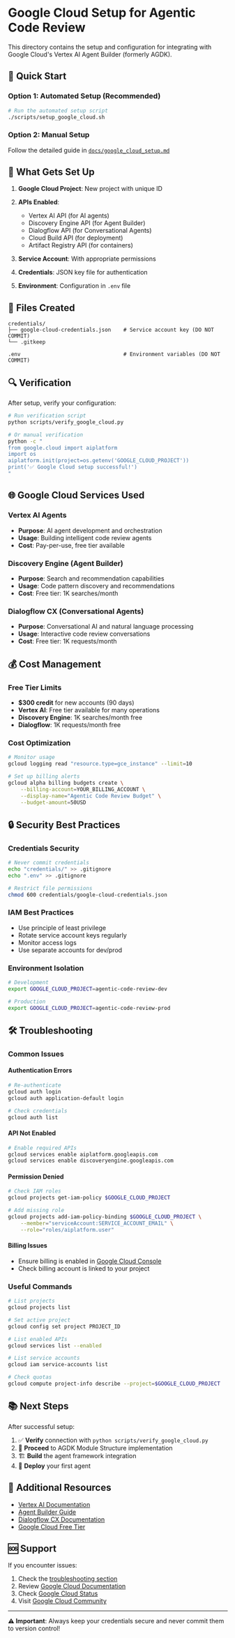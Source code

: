 # Google Cloud Setup for Agentic Code Review

This directory contains the setup and configuration for integrating with Google Cloud's Vertex AI Agent Builder (formerly AGDK).

## 🚀 Quick Start

### Option 1: Automated Setup (Recommended)
```bash
# Run the automated setup script
./scripts/setup_google_cloud.sh
```

### Option 2: Manual Setup
Follow the detailed guide in [`docs/google_cloud_setup.md`](../docs/google_cloud_setup.md)

## 🔧 What Gets Set Up

1. **Google Cloud Project**: New project with unique ID
2. **APIs Enabled**:
   - Vertex AI API (for AI agents)
   - Discovery Engine API (for Agent Builder)
   - Dialogflow API (for Conversational Agents)
   - Cloud Build API (for deployment)
   - Artifact Registry API (for containers)

3. **Service Account**: With appropriate permissions
4. **Credentials**: JSON key file for authentication
5. **Environment**: Configuration in `.env` file

## 📁 Files Created

```
credentials/
├── google-cloud-credentials.json    # Service account key (DO NOT COMMIT)
└── .gitkeep

.env                                 # Environment variables (DO NOT COMMIT)
```

## 🔍 Verification

After setup, verify your configuration:

```bash
# Run verification script
python scripts/verify_google_cloud.py

# Or manual verification
python -c "
from google.cloud import aiplatform
import os
aiplatform.init(project=os.getenv('GOOGLE_CLOUD_PROJECT'))
print('✅ Google Cloud setup successful!')
"
```

## 🌐 Google Cloud Services Used

### Vertex AI Agents
- **Purpose**: AI agent development and orchestration
- **Usage**: Building intelligent code review agents
- **Cost**: Pay-per-use, free tier available

### Discovery Engine (Agent Builder)
- **Purpose**: Search and recommendation capabilities
- **Usage**: Code pattern discovery and recommendations  
- **Cost**: Free tier: 1K searches/month

### Dialogflow CX (Conversational Agents)
- **Purpose**: Conversational AI and natural language processing
- **Usage**: Interactive code review conversations
- **Cost**: Free tier: 1K requests/month

## 💰 Cost Management

### Free Tier Limits
- **$300 credit** for new accounts (90 days)
- **Vertex AI**: Free tier available for many operations
- **Discovery Engine**: 1K searches/month free
- **Dialogflow**: 1K requests/month free

### Cost Optimization
```bash
# Monitor usage
gcloud logging read "resource.type=gce_instance" --limit=10

# Set up billing alerts
gcloud alpha billing budgets create \
    --billing-account=YOUR_BILLING_ACCOUNT \
    --display-name="Agentic Code Review Budget" \
    --budget-amount=50USD
```

## 🔒 Security Best Practices

### Credentials Security
```bash
# Never commit credentials
echo "credentials/" >> .gitignore
echo ".env" >> .gitignore

# Restrict file permissions
chmod 600 credentials/google-cloud-credentials.json
```

### IAM Best Practices
- Use principle of least privilege
- Rotate service account keys regularly
- Monitor access logs
- Use separate accounts for dev/prod

### Environment Isolation
```bash
# Development
export GOOGLE_CLOUD_PROJECT=agentic-code-review-dev

# Production  
export GOOGLE_CLOUD_PROJECT=agentic-code-review-prod
```

## 🛠️ Troubleshooting

### Common Issues

#### Authentication Errors
```bash
# Re-authenticate
gcloud auth login
gcloud auth application-default login

# Check credentials
gcloud auth list
```

#### API Not Enabled
```bash
# Enable required APIs
gcloud services enable aiplatform.googleapis.com
gcloud services enable discoveryengine.googleapis.com
```

#### Permission Denied
```bash
# Check IAM roles
gcloud projects get-iam-policy $GOOGLE_CLOUD_PROJECT

# Add missing role
gcloud projects add-iam-policy-binding $GOOGLE_CLOUD_PROJECT \
    --member="serviceAccount:SERVICE_ACCOUNT_EMAIL" \
    --role="roles/aiplatform.user"
```

#### Billing Issues
- Ensure billing is enabled in [Google Cloud Console](https://console.cloud.google.com/billing)
- Check billing account is linked to your project

### Useful Commands

```bash
# List projects
gcloud projects list

# Set active project
gcloud config set project PROJECT_ID

# List enabled APIs
gcloud services list --enabled

# List service accounts
gcloud iam service-accounts list

# Check quotas
gcloud compute project-info describe --project=$GOOGLE_CLOUD_PROJECT
```

## 📚 Next Steps

After successful setup:

1. ✅ **Verify** connection with `python scripts/verify_google_cloud.py`
2. 🔄 **Proceed** to AGDK Module Structure implementation
3. 🏗️ **Build** the agent framework integration
4. 🚀 **Deploy** your first agent

## 📖 Additional Resources

- [Vertex AI Documentation](https://cloud.google.com/vertex-ai/docs)
- [Agent Builder Guide](https://cloud.google.com/generative-ai-app-builder/docs)
- [Dialogflow CX Documentation](https://cloud.google.com/dialogflow/cx/docs)
- [Google Cloud Free Tier](https://cloud.google.com/free)

## 🆘 Support

If you encounter issues:

1. Check the [troubleshooting section](#troubleshooting)
2. Review [Google Cloud Documentation](https://cloud.google.com/docs)
3. Check [Google Cloud Status](https://status.cloud.google.com/)
4. Visit [Google Cloud Community](https://cloud.google.com/community)

---

**⚠️ Important**: Always keep your credentials secure and never commit them to version control!